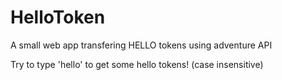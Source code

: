 # HelloToken
A small web app transfering HELLO tokens using adventure API

Try to type 'hello' to get some hello tokens! (case insensitive)
